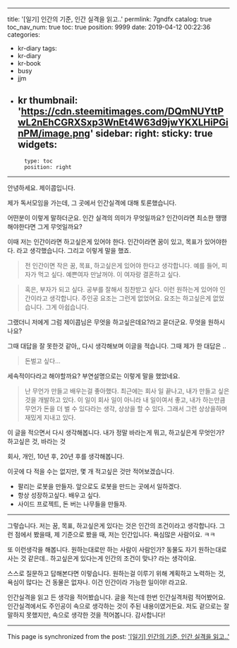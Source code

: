 
---
title: '[일기] 인간의 기준, 인간 실격을 읽고..'
permlink: 7gndfx
catalog: true
toc_nav_num: true
toc: true
position: 9999
date: 2019-04-12 00:22:36
categories:
- kr-diary
tags:
- kr-diary
- kr-book
- busy
- jjm
- kr
thumbnail: 'https://cdn.steemitimages.com/DQmNUYttPwL2nEhCGRXSxp3WnEt4W63d9jwYKXLHiPGinPM/image.png'
sidebar:
    right:
        sticky: true
widgets:
    -
        type: toc
        position: right
---


안녕하세요. 제이콥입니다.

제가 독서모임을 가는데, 그 곳에서 인간실격에 대해 토론했습니다.

어떤분이 이렇게 말하더군요.
인간 실격의 의미가 무엇일까요?
인간이라면 최소한 땡땡 해야한다면 그게 무엇일까요?

이때 저는 인간이라면 하고싶은게 있어야 한다. 인간이라면 꿈이 있고, 목표가 있어야한다. 라고 생각했습니다. 그리고 이렇게 말을 했죠.

> 전 인간이면 작은 꿈, 목표, 하고싶은게 있어야 한다고 생각합니다. 예를 들어, 피자가 먹고 싶다. 예쁜여자 만날꺼야. 이 여자랑 결혼하고 싶다. 

> 혹은, 부자가 되고 싶다. 공부를 잘해서 칭찬받고 싶다. 이런 원하는게 있어야 인간이라고 생각합니다. 주인공 요조는 그런게 없었어요. 요조는 하고싶은게 없었습니다. 그게 아쉽습니다.

그랬더니 저에게 그럼 제이콥님은 무엇을 하고싶은데요?라고 묻더군요. 무엇을 원하시나요?

그때 대답을 잘 못한것 같아,, 다시 생각해보며 이글을 적습니다. 그때 제가 한 대답은 .. 
> 돈벌고 싶다...

세속적이다라고 해야할까요? 부연설명으로는 이렇게 말을 했었네요. 

> 난 무언가 만들고 배우는걸 좋아했다. 최근에는 회사 일 끝나고, 내가 만들고 싶은 것을 개발하고 있다. 이 일이 회사 일이 아니라 내 일이여서 좋고, 내가 하는만큼 무언가 돈을 더 벌 수 있다라는 생각, 상상을 할 수 있다. 그래서 그런 상상을하며 재밌게 지내고 있다.

이 글을 적으면서 다시 생각해봅니다. 내가 정말 바라는게 뭐고, 하고싶은게 무엇인가? 하고싶은 것, 바라는 것

회사, 개인, 10년 후, 20년 후를 생각해봅니다.

이곳에 다 적을 수는 없지만, 몇 개 적고싶은 것만 적어보겠습니다.

- 팔리는 로봇을 만들자. 앞으로도 로봇을 만드는 곳에서 일하겠다.
- 항상 성장하고싶다. 배우고 싶다.
- 사이드 프로젝트, 돈 버는 나무들을 만들자.

---

그렇습니다. 저는 꿈, 목표, 하고싶은게 있다는 것은 인간의 조건이라고 생각합니다. 그런 점에서 봤을때, 제 기준으로 봤을 때, 저는 인간입니다. 욕심많은 사람이요. ㅋㅋ

또 이런생각을 해봅니다. 원하는대로만 하는 사람이 사람인가? 동물도 자기 원하는대로 사는 것 같은데.. 하고싶은게 있다는게 인간의 조건이 맞나? 라는 생각이요.

스스로 질문하고 답해본다면 이렇습니다. 원하는걸 이루기 위해 계획하고 노력하는 것, 욕심이 많다는 건 동물은 없자나. 이건 인간이라 가능한 일이야! 라고요.

인간실격을 읽고 든 생각을 적어봤습니다. 글을 적는데 한번 인간실격처럼 적어봤어요. 인간실격에서도 주인공이 속으로 생각하는 것이 주된 내용이였거든요. 저도 겉으로는 잘 말하지 못했지만, 속으로 생각한 것을 적어봅니다. 감사합니다!

- - -

This page is synchronized from the post: ['[일기] 인간의 기준, 인간 실격을 읽고..'](https://steemit.com/@jacobyu/7gndfx)
